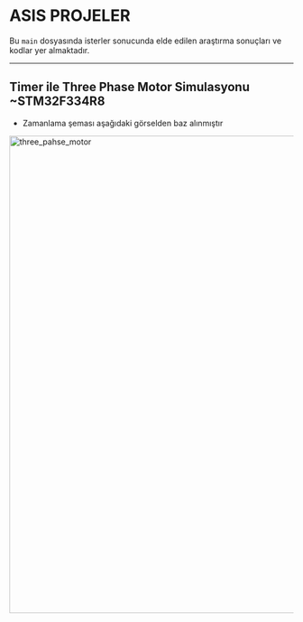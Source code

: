 # ASIS PROJELER

Bu `main` dosyasında isterler sonucunda elde edilen araştırma sonuçları ve kodlar yer almaktadır.

---

## Timer ile Three Phase Motor Simulasyonu ~STM32F334R8

- Zamanlama şeması aşağıdaki görselden baz alınmıştır

<img width="679" height="846" alt="three_pahse_motor" src="https://github.com/user-attachments/assets/b10f695a-8ae2-41f2-a580-f54ce8fe00e1" />
